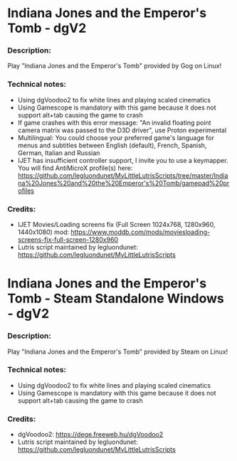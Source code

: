 # Indiana Jones and the Emperor's Tomb - dgV2
### Description:
Play "Indiana Jones and the Emperor's Tomb" provided by Gog on Linux!
### Technical notes:
- Using dgVoodoo2 to fix white lines and playing scaled cinematics
- Using Gamescope is mandatory with this game because it does not support alt+tab causing the game to crash
- If game crashes with this error message: "An invalid floating point camera matrix was passed to the D3D driver", use Proton experimental
- Multilingual: You could choose your preferred game's language for menus and subtitles between English (default), French, Spanish, German, Italian and Russian
- IJET has insufficient controller support, I invite you to use a keymapper. You will find AntiMicroX profile(s) here:
https://github.com/legluondunet/MyLittleLutrisScripts/tree/master/Indiana%20Jones%20and%20the%20Emperor's%20Tomb/gamepad%20profiles
### Credits:
- IJET Movies/Loading screens fix (Full Screen 1024x768, 1280x960, 1440x1080) mod: https://www.moddb.com/mods/moviesloading-screens-fix-full-screen-1280x960
- Lutris script maintained by legluondunet: https://github.com/legluondunet/MyLittleLutrisScripts


# Indiana Jones and the Emperor's Tomb - Steam Standalone Windows - dgV2
### Description:
Play "Indiana Jones and the Emperor's Tomb" provided by Steam on Linux!
### Technical notes:
- Using dgVoodoo2 to fix white lines and playing scaled cinematics
- Using Gamescope is mandatory with this game because it does not support alt+tab causing the game to crash
### Credits:
- dgVoodoo2: https://dege.freeweb.hu/dgVoodoo2
- Lutris script maintained by legluondunet: https://github.com/legluondunet/MyLittleLutrisScripts
